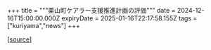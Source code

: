+++
title = """栗山町ケアラー支援推進計画の評価"""
date = 2024-12-16T15:00:00.000Z
expiryDate = 2025-01-16T22:17:58.155Z
tags = ["kuriyama","news"]
+++


[[source]](https://www.town.kuriyama.hokkaido.jp/soshiki/43/18124.html)
